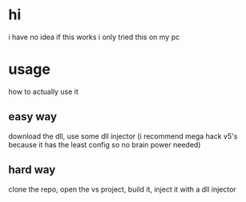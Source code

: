 # hi
i have no idea if this works i only tried this on my pc

# usage
how to actually use it
## easy way 
download the dll, use some dll injector (i recommend mega hack v5's because it has the least config so no brain power needed)
## hard way 
clone the repo, open the vs project, build it, inject it with a dll injector
